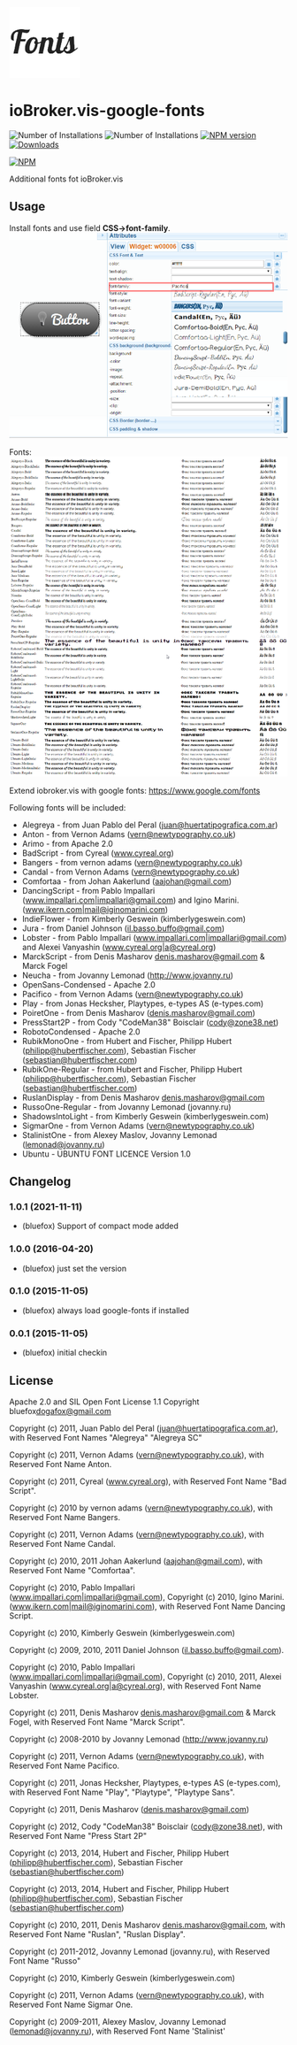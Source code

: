 ![Logo](admin/vis-google-fonts.png)
# ioBroker.vis-google-fonts

![Number of Installations](http://iobroker.live/badges/vis-google-fonts-installed.svg) ![Number of Installations](http://iobroker.live/badges/vis-google-fonts-stable.svg) [![NPM version](http://img.shields.io/npm/v/iobroker.vis-google-fonts.svg)](https://www.npmjs.com/package/iobroker.vis-google-fonts)
[![Downloads](https://img.shields.io/npm/dm/iobroker.vis-google-fonts.svg)](https://www.npmjs.com/package/iobroker.vis-google-fonts)

[![NPM](https://nodei.co/npm/iobroker.vis-google-fonts.png?downloads=true)](https://nodei.co/npm/iobroker.vis-google-fonts/)

Additional fonts fot ioBroker.vis

## Usage
Install fonts and use field **CSS->font-family**. 
![How to use](img/usage.png)

Fonts:
![Fonts](img/fonts.png)

Extend iobroker.vis with google fonts: https://www.google.com/fonts 

Following fonts will be included:

- Alegreya - from Juan Pablo del Peral (juan@huertatipografica.com.ar)
- Anton - from Vernon Adams (vern@newtypography.co.uk)
- Arimo - from Apache 2.0
- BadScript - from Cyreal (www.cyreal.org)
- Bangers - from vernon adams (vern@newtypography.co.uk)
- Candal - from Vernon Adams (vern@newtypography.co.uk)
- Comfortaa - from Johan Aakerlund (aajohan@gmail.com)
- DancingScript - from Pablo Impallari (www.impallari.com|impallari@gmail.com) and Igino Marini. (www.ikern.com|mail@iginomarini.com)
- IndieFlower - from Kimberly Geswein (kimberlygeswein.com)
- Jura - from Daniel Johnson (<il.basso.buffo@gmail.com>)
- Lobster - from Pablo Impallari (www.impallari.com|impallari@gmail.com) and Alexei Vanyashin (www.cyreal.org|a@cyreal.org)
- MarckScript - from Denis Masharov <denis.masharov@gmail.com> & Marck Fogel
- Neucha - from  Jovanny Lemonad (http://www.jovanny.ru)
- OpenSans-Condensed - Apache 2.0 
- Pacifico - from  Vernon Adams (vern@newtypography.co.uk)
- Play - from Jonas Hecksher, Playtypes, e-types AS (e-types.com)
- PoiretOne - from Denis Masharov (denis.masharov@gmail.com)
- PressStart2P - from Cody "CodeMan38" Boisclair (cody@zone38.net)
- RobotoCondensed - Apache 2.0  
- RubikMonoOne - from Hubert and Fischer, Philipp Hubert (philipp@hubertfischer.com), Sebastian Fischer (sebastian@hubertfischer.com)
- RubikOne-Regular - from  Hubert and Fischer, Philipp Hubert (philipp@hubertfischer.com), Sebastian Fischer (sebastian@hubertfischer.com)
- RuslanDisplay - from Denis Masharov <denis.masharov@gmail.com>
- RussoOne-Regular - from  Jovanny Lemonad (jovanny.ru)
- ShadowsIntoLight - from Kimberly Geswein (kimberlygeswein.com)
- SigmarOne - from Vernon Adams (vern@newtypography.co.uk)
- StalinistOne - from Alexey Maslov, Jovanny Lemonad (lemonad@jovanny.ru)
- Ubuntu - UBUNTU FONT LICENCE Version 1.0 

<!--
	Placeholder for the next version (at the beginning of the line):
	### __WORK IN PROGRESS__
-->

## Changelog
### 1.0.1 (2021-11-11)
* (bluefox) Support of compact mode added

### 1.0.0 (2016-04-20)
* (bluefox) just set the version

### 0.1.0 (2015-11-05)
* (bluefox) always load google-fonts if installed

### 0.0.1 (2015-11-05)
* (bluefox) initial checkin

## License
 Apache 2.0 and SIL Open Font License 1.1
 Copyright bluefox<dogafox@gmail.com>
 
 Copyright (c) 2011, Juan Pablo del Peral (juan@huertatipografica.com.ar), 
 with Reserved Font Names "Alegreya" "Alegreya SC"
 
 Copyright (c) 2011, Vernon Adams (vern@newtypography.co.uk),
 with Reserved Font Name Anton.
 
 Copyright (c) 2011, Cyreal (www.cyreal.org),
 with Reserved Font Name "Bad Script".
 
 Copyright (c) 2010 by vernon adams (vern@newtypography.co.uk),
 with Reserved Font Name Bangers.
 
 Copyright (c) 2011, Vernon Adams (vern@newtypography.co.uk),
 with Reserved Font Name Candal.
 
 Copyright (c) 2010, 2011 Johan Aakerlund (aajohan@gmail.com),
 with Reserved Font Name "Comfortaa".
 
 Copyright (c) 2010, Pablo Impallari (www.impallari.com|impallari@gmail.com),
 Copyright (c) 2010, Igino Marini. (www.ikern.com|mail@iginomarini.com),
 with Reserved Font Name Dancing Script.
 
 Copyright (c) 2010, Kimberly Geswein (kimberlygeswein.com)
 
 Copyright (c) 2009, 2010, 2011 Daniel Johnson (<il.basso.buffo@gmail.com>).
 
 Copyright (c) 2010, Pablo Impallari (www.impallari.com|impallari@gmail.com),
 Copyright (c) 2010, 2011, Alexei Vanyashin (www.cyreal.org|a@cyreal.org),
 with Reserved Font Name Lobster.
 
 Copyright (c) 2011, Denis Masharov <denis.masharov@gmail.com> & Marck Fogel,
 with Reserved Font Name "Marck Script".
 
 Copyright (c) 2008-2010 by Jovanny Lemonad (http://www.jovanny.ru)
 
 Copyright (c) 2011, Vernon Adams (vern@newtypography.co.uk),
 with Reserved Font Name Pacifico.
 
 Copyright (c) 2011, Jonas Hecksher, Playtypes, e-types AS (e-types.com),
 with Reserved Font Name "Play", "Playtype", "Playtype Sans".
 
 Copyright (c) 2011, Denis Masharov (denis.masharov@gmail.com)
 
 Copyright (c) 2012, Cody "CodeMan38" Boisclair (cody@zone38.net), with Reserved Font Name "Press Start 2P"
 
 Copyright (c) 2013, 2014, Hubert and Fischer, Philipp Hubert (philipp@hubertfischer.com), Sebastian Fischer (sebastian@hubertfischer.com)
 
 Copyright (c) 2013, 2014, Hubert and Fischer, Philipp Hubert (philipp@hubertfischer.com), Sebastian Fischer (sebastian@hubertfischer.com)
 
 Copyright (c) 2010, 2011, Denis Masharov <denis.masharov@gmail.com>,
 with Reserved Font Name "Ruslan", "Ruslan Display".
 
 Copyright (c) 2011-2012, Jovanny Lemonad (jovanny.ru), with Reserved Font Name "Russo"
 
 Copyright (c) 2010, Kimberly Geswein (kimberlygeswein.com)
 
 Copyright (c) 2011, Vernon Adams (vern@newtypography.co.uk),
 with Reserved Font Name Sigmar One.
 
 Copyright (c) 2009-2011, Alexey Maslov, Jovanny Lemonad (lemonad@jovanny.ru), with Reserved Font Name 'Stalinist'
